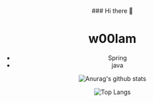  <div align="center">
### Hi there 👋

# w00lam

- Spring 
- java

![Anurag's github stats](https://github-readme-stats.vercel.app/api?username=w00lam&show_icons=true&theme=tokyonight)

![Top Langs](https://github-readme-stats.vercel.app/api/top-langs/?username=w00lam&layout=compact&theme=tokyonight)
</div>
